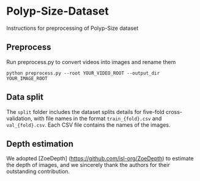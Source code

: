 # Polyp-Size-Dataset
 Instructions for preprocessing of Polyp-Size dataset
 ## Preprocess
 Run preprocess.py to convert videos into images and rename them
 ```
python preprocess.py --root YOUR_VIDEO_ROOT --output_dir YOUR_IMAGE_ROOT
 ```
## Data split
The `split` folder includes the dataset splits details for five-fold cross-validation, with file names in the format `train_{fold}.csv` and `val_{fold}.csv`. Each CSV file contains the names of the images.

## Depth estimation
We adopted [ZoeDepth] (https://github.com/isl-org/ZoeDepth) to estimate the depth of images, and we sincerely thank the authors for their outstanding contribution.

